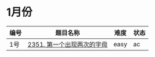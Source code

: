 # 1月份

**编号**|**题目名称**|**难度**|**状态**
--------|------------|--------|--------
1号|[2351. 第一个出现两次的字母](./第1题%202351.%20第一个出现两次的字母)|easy|ac
